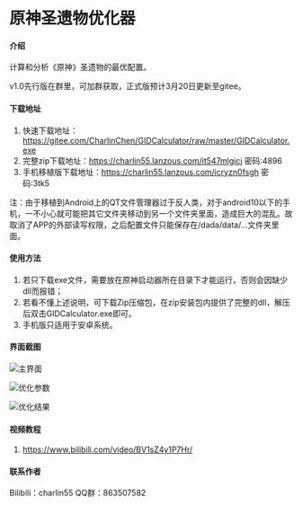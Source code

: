 # 原神圣遗物优化器

#### 介绍
计算和分析《原神》圣遗物的最优配置。

v1.0先行版在群里，可加群获取，正式版预计3月20日更新至gitee。

#### 下载地址

1.  快速下载地址：https://gitee.com/CharlinChen/GIDCalculator/raw/master/GIDCalculator.exe
2.  完整zip下载地址：https://charlin55.lanzous.com/it547mlgicj 密码:4896
3.  手机移植版下载地址：https://charlin55.lanzous.com/icryzn0fsgh 密码:3tk5

注：由于移植到Android上的QT文件管理器过于反人类，对于android10以下的手机，一不小心就可能把其它文件夹移动到另一个文件夹里面，造成巨大的混乱。故取消了APP的外部读写权限，之后配置文件只能保存在/dada/data/...文件夹里面。

#### 使用方法

1.  若只下载exe文件，需要放在原神启动器所在目录下才能运行，否则会因缺少dll而报错；
2.  若看不懂上述说明，可下载Zip压缩包，在zip安装包内提供了完整的dll，解压后双击GIDCalculator.exe即可。
3.  手机版只适用于安卓系统。

#### 界面截图

![主界面](https://images.gitee.com/uploads/images/2021/0306/192933_9b3fc9ec_5657979.png "01.png")

![优化参数](https://images.gitee.com/uploads/images/2021/0312/193607_47a6cce7_5657979.png "02.png")

![优化结果](https://images.gitee.com/uploads/images/2021/0312/193645_ea094f6d_5657979.png "03.png")

#### 视频教程

1.  https://www.bilibili.com/video/BV1sZ4y1P7Hr/

#### 联系作者

Bilibili：charlin55
QQ群：863507582


